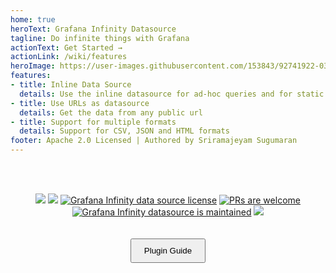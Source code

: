 ```yaml
---
home: true
heroText: Grafana Infinity Datasource
tagline: Do infinite things with Grafana
actionText: Get Started →
actionLink: /wiki/features
heroImage: https://user-images.githubusercontent.com/153843/92741922-03491380-f377-11ea-9c31-9a744afd3388.png
features:
- title: Inline Data Source
  details: Use the inline datasource for ad-hoc queries and for static data analysis
- title: Use URLs as datasource
  details: Get the data from any public url
- title: Support for multiple formats
  details: Support for CSV, JSON and HTML formats
footer: Apache 2.0 Licensed | Authored by Sriramajeyam Sugumaran
---
```


<br/>
<br/>

<p align="center">
    <a href="https://github.com/yesoreyeram/grafana-infinity-datasource/actions?query=workflow%3A%22Build+%26+Publish%22" target="_blank"><img src="https://github.com/yesoreyeram/grafana-infinity-datasource/workflows/Build%20&%20Publish/badge.svg"/></a>
    <a href="https://github.com/yesoreyeram/grafana-infinity-datasource/issues" target="_blank"><img src="https://img.shields.io/github/issues/yesoreyeram/grafana-infinity-datasource"/></a>
    <a href="https://github.com/yesoreyeram/grafana-infinity-datasource/blob/master/LICENSE" target="_blank"><img src="https://img.shields.io/github/license/yesoreyeram/grafana-infinity-datasource" alt="Grafana Infinity data source license" /></a>
    <a href="http://makeapullrequest.com"><img src="https://img.shields.io/badge/PRs-welcome-brightgreen.svg" alt="PRs are welcome" /></a>
    <a href="https://GitHub.com/yesoreyeram/grafana-infinity-datasource/graphs/commit-activity"><img src="https://img.shields.io/badge/Maintained%3F-yes-green.svg" alt="Grafana Infinity datasource is maintained" /></a>
    <a href="https://codeclimate.com/github/yesoreyeram/grafana-infinity-datasource/maintainability"><img src="https://api.codeclimate.com/v1/badges/7e2ae1bce7310890065c/maintainability" /></a>
</p>

<p align="center">
    <a href="https://yesoreyeram.github.io/grafana-infinity-datasource">
        <button align="center" style="padding:10px 20px;margin:20px;">Plugin Guide</button>
    </a>
</p>
